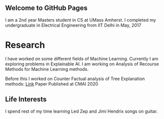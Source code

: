 ## Welcome to GitHub Pages

I am a 2nd year Masters student in CS at UMass Amherst. I completed my undergraduate in Electrical Engineering from IIT Delhi in May, 2017

# Research
I have worked on some different fields of Machine Learning. Currently I am exploring problems in Explainable AI. I am working on Analysis of Recourse Methods for Machine Learning methods.

Before this I worked on Counter Factual analysis of Tree Explanation methods: 
[Link](https://arxiv.org/abs/2010.06734) Paper
Published at CMAI 2020

## Life Interests
I spend rest of my time learning Led Zep and Jimi Hendrix songs on guitar.
